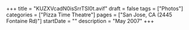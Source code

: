 +++
title = "KUZXVcadN0isSrrTSI0t.avif"
draft = false
tags = ["Photos"]
categories = ["Pizza Time Theatre"]
pages = ["San Jose, CA (2445 Fontaine Rd)"]
startDate = ""
description = "May 2007"
+++
